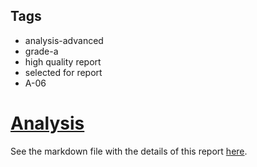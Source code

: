 ## Tags

- analysis-advanced
- grade-a
- high quality report
- selected for report
- A-06

# [Analysis](https://github.com/code-423n4/2023-07-nounsdao-findings/issues/122) 

See the markdown file with the details of this report [here](https://github.com/code-423n4/2023-07-nounsdao-findings/blob/main/data/0xnev-Analysis.md).